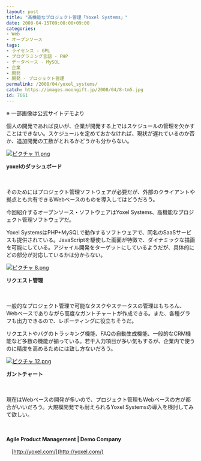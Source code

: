 ```yaml
---
layout: post
title: "高機能なプロジェクト管理「Yoxel Systems」"
date: 2008-04-15T09:00:00+09:00
categories:
- Web
- オープンソース
tags: 
- ライセンス - GPL
- プログラミング言語 - PHP
- データベース - MySQL
- 企業
- 開発
- 開発 - プロジェクト管理
permalink: /2008/04/yoxel_systems/
catch: https://images.moongift.jp/2008/04/8-tm5.jpg
id: 7661
---
```

※ 一部画像は公式サイトデモより

  

個人の開発であれば良いが、企業が開発する上ではスケジュールの管理を欠かすことはできない。スケジュールを定めておかなければ、現状が遅れているのか否か、追加開発の工数がとれるかどうかも分からない。

  

[![ピクチャ 11.png](https://images.moongift.jp/2008/04/11-tm5.jpg)](https://images.moongift.jp/2008/04/116.jpg)  
  
**yoxelのダッシュボード**

  

　

  

そのためにはプロジェクト管理ソフトウェアが必要だが、外部のクライアントや拠点とも共有できるWebベースのものを導入してはどうだろう。

  

今回紹介するオープンソース・ソフトウェアはYoxel Systems、高機能なプロジェクト管理ソフトウェアだ。

  
  
<!--more-->  

Yoxel SystemsはPHP+MySQLで動作するソフトウェアで、同名のSaaSサービスも提供されている。JavaScriptを駆使した画面が特徴で、ダイナミックな描画を可能にしている。アジャイル開発をターゲットにしているようだが、具体的にどの部分が対応しているかは分からない。

  

[![ピクチャ 8.png](https://images.moongift.jp/2008/04/8-tm5.jpg)](https://images.moongift.jp/2008/04/86.jpg)  
  
**リクエスト管理**

  

　

  

一般的なプロジェクト管理で可能なタスクやステータスの管理はもちろん、Webベースでありながら高度なガントチャートが作成できる。また、各種グラフも出力できるので、レポーティングに役立ちそうだ。

  

リクエストやバグのトラッキング機能、FAQの自動生成機能、一般的なCRM機能など多数の機能が揃っている。若干入力項目が多い気もするが、企業内で使うのに精度を高めるためには致し方ないだろう。

  

[![ピクチャ 12.png](https://images.moongift.jp/2008/04/12-tm4.jpg)](https://images.moongift.jp/2008/04/125.jpg)  
  
**ガントチャート**

  

　

  

現在はWebベースの開発が多いので、プロジェクト管理もWebベースの方が都合がいいだろう。大規模開発でも耐えられるYoxel Systemsの導入を検討してみて欲しい。

  

　

  

**Agile Product Management | Demo Company**  
  
　[http://yoxel.com/](http://yoxel.com/)

  
